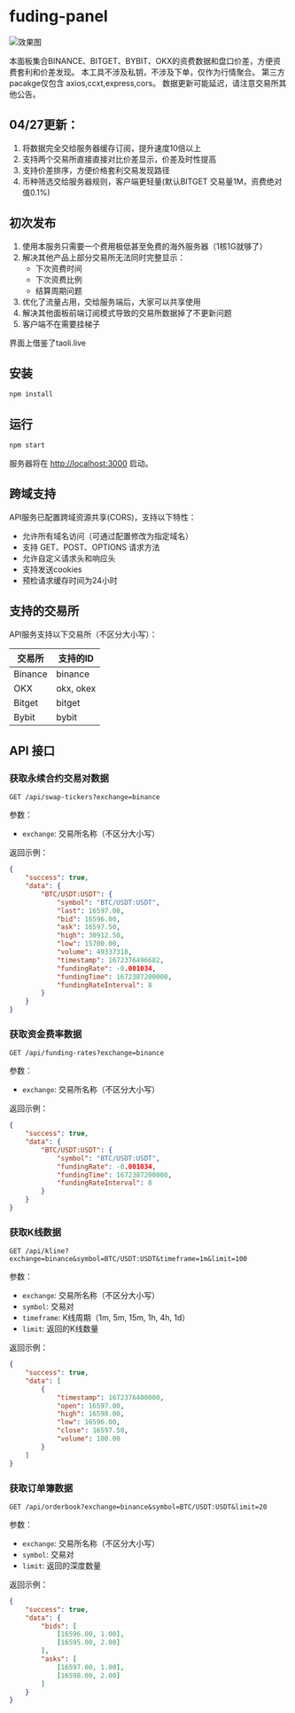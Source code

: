 # fuding-panel
![效果图](./doc/image.png)

本面板集合BINANCE、BITGET、BYBIT、OKX的资费数据和盘口价差，方便资费套利和价差发现。
本工具不涉及私钥，不涉及下单，仅作为行情聚合。
第三方pacakge仅包含 axios,ccxt,express,cors。
数据更新可能延迟，请注意交易所其他公告。


## 04/27更新：
1. 将数据完全交给服务器缓存订阅，提升速度10倍以上
2. 支持两个交易所直接直接对比价差显示，价差及时性提高
3. 支持价差排序，方便价格套利交易发现路径
4. 币种筛选交给服务器规则，客户端更轻量(默认BITGET 交易量1M，资费绝对值0.1%)

## 初次发布
1. 使用本服务只需要一个费用极低甚至免费的海外服务器（1核1G就够了）
2. 解决其他产品上部分交易所无法同时完整显示：
   - 下次资费时间
   - 下次资费比例
   - 结算周期问题
3. 优化了流量占用，交给服务端后，大家可以共享使用
4. 解决其他面板前端订阅模式导致的交易所数据掉了不更新问题
5. 客户端不在需要挂梯子

界面上借鉴了taoli.live

## 安装

```bash
npm install
```

## 运行

```bash
npm start
```

服务器将在 [http://localhost:3000](http://localhost:3000) 启动。

## 跨域支持

API服务已配置跨域资源共享(CORS)，支持以下特性：

- 允许所有域名访问（可通过配置修改为指定域名）
- 支持 GET、POST、OPTIONS 请求方法
- 允许自定义请求头和响应头
- 支持发送cookies
- 预检请求缓存时间为24小时

## 支持的交易所

API服务支持以下交易所（不区分大小写）：

| 交易所 | 支持的ID |
|--------|----------|
| Binance | binance |
| OKX | okx, okex |
| Bitget | bitget |
| Bybit | bybit |

## API 接口

### 获取永续合约交易对数据

```
GET /api/swap-tickers?exchange=binance
```

参数：
- `exchange`: 交易所名称（不区分大小写）

返回示例：
```json
{
    "success": true,
    "data": {
        "BTC/USDT:USDT": {
            "symbol": "BTC/USDT:USDT",
            "last": 16597.00,
            "bid": 16596.00,
            "ask": 16597.50,
            "high": 30912.50,
            "low": 15700.00,
            "volume": 49337318,
            "timestamp": 1672376496682,
            "fundingRate": -0.001034,
            "fundingTime": 1672387200000,
            "fundingRateInterval": 8
        }
    }
}
```

### 获取资金费率数据

```
GET /api/funding-rates?exchange=binance
```

参数：
- `exchange`: 交易所名称（不区分大小写）

返回示例：
```json
{
    "success": true,
    "data": {
        "BTC/USDT:USDT": {
            "symbol": "BTC/USDT:USDT",
            "fundingRate": -0.001034,
            "fundingTime": 1672387200000,
            "fundingRateInterval": 8
        }
    }
}
```

### 获取K线数据

```
GET /api/kline?exchange=binance&symbol=BTC/USDT:USDT&timeframe=1m&limit=100
```

参数：
- `exchange`: 交易所名称（不区分大小写）
- `symbol`: 交易对
- `timeframe`: K线周期（1m, 5m, 15m, 1h, 4h, 1d）
- `limit`: 返回的K线数量

返回示例：
```json
{
    "success": true,
    "data": [
        {
            "timestamp": 1672376400000,
            "open": 16597.00,
            "high": 16598.00,
            "low": 16596.00,
            "close": 16597.50,
            "volume": 100.00
        }
    ]
}
```

### 获取订单簿数据

```
GET /api/orderbook?exchange=binance&symbol=BTC/USDT:USDT&limit=20
```

参数：
- `exchange`: 交易所名称（不区分大小写）
- `symbol`: 交易对
- `limit`: 返回的深度数量

返回示例：
```json
{
    "success": true,
    "data": {
        "bids": [
            [16596.00, 1.00],
            [16595.00, 2.00]
        ],
        "asks": [
            [16597.00, 1.00],
            [16598.00, 2.00]
        ]
    }
}
```

